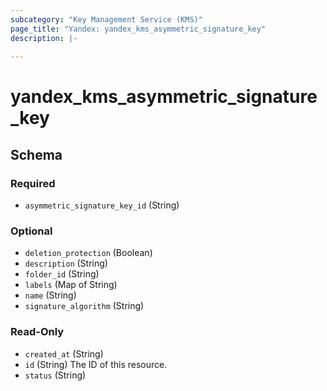 ```yaml
---
subcategory: "Key Management Service (KMS)"
page_title: "Yandex: yandex_kms_asymmetric_signature_key"
description: |-
  
---
```


# yandex_kms_asymmetric_signature_key

<!-- schema generated by tfplugindocs -->
## Schema

### Required

- `asymmetric_signature_key_id` (String)

### Optional

- `deletion_protection` (Boolean)
- `description` (String)
- `folder_id` (String)
- `labels` (Map of String)
- `name` (String)
- `signature_algorithm` (String)

### Read-Only

- `created_at` (String)
- `id` (String) The ID of this resource.
- `status` (String)